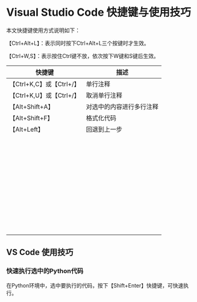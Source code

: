 # Visual Studio Code 快捷键与使用技巧

本文快捷键使用方式说明如下：

【Ctrl+Alt+L】：表示同时按下Ctrl+Alt+L三个按键时才生效。

【Ctrl+W,S】：表示按住Ctrl键不放，依次按下W键和S键后生效。

| 快捷键                   | 描述                     |
| ------------------------ | ------------------------ |
| 【Ctrl+K,C】或【Ctrl+/】 | 单行注释                 |
| 【Ctrl+K,U】或【Ctrl+/】 | 取消单行注释             |
| 【Alt+Shift+A】          | 对选中的内容进行多行注释 |
| 【Alt+Shift+F】          | 格式化代码               |
| 【Alt+Left】             | 回退到上一步             |
|                          |                          |
|                          |                          |
|                          |                          |
|                          |                          |
|                          |                          |
|                          |                          |
|                          |                          |
|                          |                          |
|                          |                          |
|                          |                          |
|                          |                          |
|                          |                          |
|                          |                          |
|                          |                          |
|                          |                          |
|                          |                          |
|                          |                          |
|                          |                          |
|                          |                          |
|                          |                          |
|                          |                          |
|                          |                          |
|                          |                          |
|                          |                          |
|                          |                          |
|                          |                          |
|                          |                          |
|                          |                          |
|                          |                          |
|                          |                          |
|                          |                          |
|                          |                          |
|                          |                          |
|                          |                          |
|                          |                          |
|                          |                          |
|                          |                          |
|                          |                          |
|                          |                          |
|                          |                          |
|                          |                          |
|                          |                          |
|                          |                          |
|                          |                          |

 

## VS Code 使用技巧

### 快速执行选中的Python代码

在Python环境中，选中要执行的代码，按下【Shift+Enter】快捷键，可快速执行。